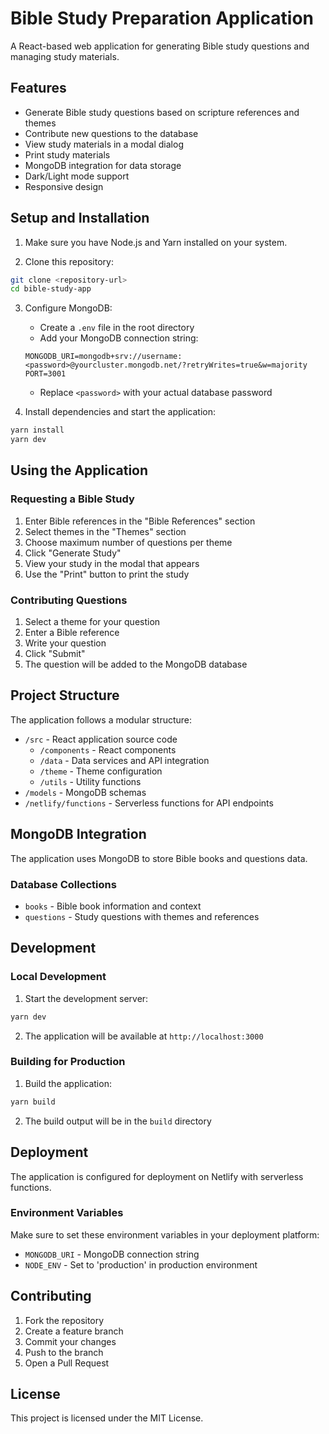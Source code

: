 # Bible Study Preparation Application

A React-based web application for generating Bible study questions and managing study materials.

## Features

- Generate Bible study questions based on scripture references and themes
- Contribute new questions to the database
- View study materials in a modal dialog
- Print study materials
- MongoDB integration for data storage
- Dark/Light mode support
- Responsive design

## Setup and Installation

1. Make sure you have Node.js and Yarn installed on your system.

2. Clone this repository:
```bash
git clone <repository-url>
cd bible-study-app
```

3. Configure MongoDB:
   - Create a `.env` file in the root directory
   - Add your MongoDB connection string:
   ```
   MONGODB_URI=mongodb+srv://username:<password>@yourcluster.mongodb.net/?retryWrites=true&w=majority
   PORT=3001
   ```
   - Replace `<password>` with your actual database password

4. Install dependencies and start the application:
```bash
yarn install
yarn dev
```

## Using the Application

### Requesting a Bible Study

1. Enter Bible references in the "Bible References" section 
2. Select themes in the "Themes" section
3. Choose maximum number of questions per theme
4. Click "Generate Study"
5. View your study in the modal that appears
6. Use the "Print" button to print the study

### Contributing Questions

1. Select a theme for your question
2. Enter a Bible reference
3. Write your question
4. Click "Submit"
5. The question will be added to the MongoDB database

## Project Structure

The application follows a modular structure:

- `/src` - React application source code
  - `/components` - React components
  - `/data` - Data services and API integration
  - `/theme` - Theme configuration
  - `/utils` - Utility functions
- `/models` - MongoDB schemas
- `/netlify/functions` - Serverless functions for API endpoints

## MongoDB Integration

The application uses MongoDB to store Bible books and questions data.

### Database Collections

- `books` - Bible book information and context
- `questions` - Study questions with themes and references

## Development

### Local Development

1. Start the development server:
```bash
yarn dev
```

2. The application will be available at `http://localhost:3000`

### Building for Production

1. Build the application:
```bash
yarn build
```

2. The build output will be in the `build` directory

## Deployment

The application is configured for deployment on Netlify with serverless functions.

### Environment Variables

Make sure to set these environment variables in your deployment platform:

- `MONGODB_URI` - MongoDB connection string
- `NODE_ENV` - Set to 'production' in production environment

## Contributing

1. Fork the repository
2. Create a feature branch
3. Commit your changes
4. Push to the branch
5. Open a Pull Request

## License

This project is licensed under the MIT License.